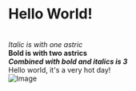 # Hello World!
<br/> *Italic is with one astric*
<br/> **Bold is with two astrics**
<br/> ***Combined with bold and italics is 3***
<br/> Hello world, it's a very hot day!
<br/> ![Image](http://url/a.png)